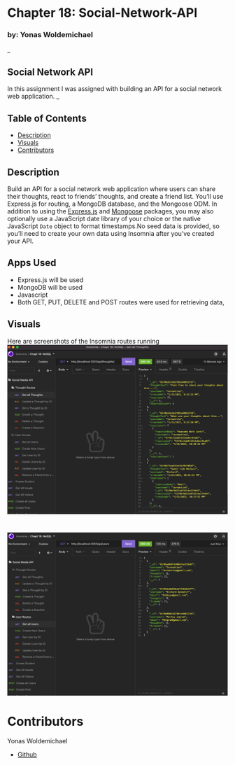 # Chapter 18: Social-Network-API

### by: Yonas Woldemichael
_

## Social Network API
In this assignment I was assigned with building an API for a social network web application.
_

## Table of Contents
 - [Description](#description)
 - [Visuals](#visuals)
 - [Contributors](#Contributors)

 ## Description
Build an API for a social network web application where users can share their thoughts, react to friends’ thoughts, and create a friend list. You’ll use Express.js for routing, a MongoDB database, and the Mongoose ODM. In addition to using the [Express.js](https://www.npmjs.com/package/express) and [Mongoose](https://www.npmjs.com/package/mongoose) packages, you may also optionally use a JavaScript date library of your choice or the native JavaScript `Date` object to format timestamps.No seed data is provided, so you’ll need to create your own data using Insomnia after you’ve created your API.


 ## Apps Used
- Express.js will be used
- MongoDB will be used
- Javascript
- Both GET, PUT, DELETE and POST routes were used for retrieving data,



 ## Visuals

Here are screenshots of the Insomnia routes running
![Get Thoughts](./18pic1.png)
#
![Get Users](./18pic2.png)


# Contributors

Yonas Woldemichael
- [Github](https://github.com/Ybyonas1/social-network-api)
